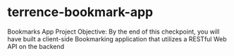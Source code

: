 # terrence-bookmark-app
Bookmarks App Project Objective: By the end of this checkpoint, you will have built a client-side Bookmarking application that utilizes a RESTful Web API on the backend

